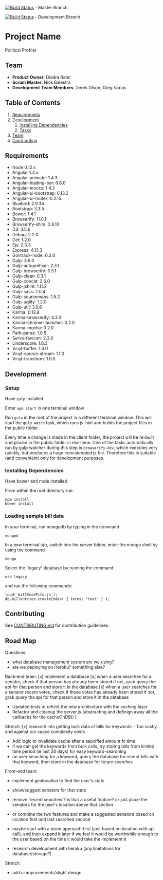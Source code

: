 [![Build Status](https://travis-ci.org/hrr7-Apollo/legacy.svg?branch=master)](https://travis-ci.org/hrr7-Apollo/legacy) - Master Branch

[![Build Status](https://travis-ci.org/hrr7-Apollo/legacy.svg?branch=development)](https://travis-ci.org/hrr7-Apollo/legacy) - Development Branch

# Project Name

  Political Profiler

## Team

  - __Product Owner__: Diedra Rater
  - __Scrum Master__: Nick Balestra
  - __Development Team Members__: Derek Olson, Greg Varias



## Table of Contents

1. [Requirements](#requirements)
1. [Development](#development)
    1. [Installing Dependencies](#installing-dependencies)
    1. [Tasks](#tasks)
1. [Team](#team)
1. [Contributing](#contributing)

## Requirements

- Node 0.12.x
- Angular 1.4.x
- Angular-animate: 1.4.3
- Angular-loading-bar: 0.8.0
- Angular-mocks: 1.4.3
- Angular-ui-bootstrap: 0.13.3
- Angular-ui-router: 0.2.15
- Bluebird: 2.9.34
- Bootstrap: 3.3.5
- Bower: 1.4.1
- Browserify: 11.0.1
- Browserify-shim: 3.8.10
- D3: 3.5.6
- Debug: 2.2.0
- Del: 1.2.0
- Ejs: 2.3.3
- Express: 4.13.3
- Govtrack-node: 0.2.0
- Gulp: 3.9.0
- Gulp-autoprefixer: 2.3.1
- Gulp-browserify: 0.5.1
- Gulp-clean: 0.3.1
- Gulp-concat: 2.6.0
- Gulp-jshint: 1.11.2
- Gulp-sass: 2.0.4
- Gulp-sourcemaps: 1.5.2
- Gulp-uglify: 1.2.0
- Gulp-util: 3.0.6
- Karma: 0.13.8
- Karma-browserify: 4.3.0
- Karma-chrome-launcher: 0.2.0
- Karma-mocha: 0.2.0
- Path-parse: 1.0.5
- Serve-favicon: 2.3.0
- Underscore: 1.8.3
- Vinyl-buffer: 1.0.0
- Vinyl-source-stream: 1.1.0
- Vinyl-transform: 1.0.0

## Development

### Setup
Have `gulp` installed

Enter `npm start` in one terminal window

Run `gulp` in the root of the project in a different terminal window. This will start the `gulp watch` task, which runs js-hint and builds the project files in the public folder.

Every time a change is made in the client folder, the project will be re-built and placed in the public folder in real-time. One of the tasks automatically run by gulp watcher during this step is `browserify-dev`, which executes very quickly, but produces a huge concatenated js file. Therefore this is suitable (and convenient) only for development purposes.

### Installing Dependencies

Have bower and node installed.

From within the root directory run:

```
npm install
bower install
```

### Loading sample bill data

In your terminal, run mongodb by typing in the command
```
mongod
```

In a new terminal tab, switch into the server folder, enter the mongo shell by using the command
```
mongo
```

Select the 'legacy' database by running the command
```
use legacy
```
and run the following commands:

```
load('billSeedFile.js');
db.billentries.createIndex( { terms: "text" } );
```

## Contributing

See [CONTRIBUTING.md](CONTRIBUTING.md) for contribution guidelines.



## Road Map

Questions:
- what database management system are we using?
- are we deploying on Heroku? something else?


Back-end team:
[x] implement a database
[x] when a user searches for a senator, check if that person has already been stored if not, grab query the api for that person and store it in the database
[x] when a user searches for a senator recent votes, check if those votes has already been stored if not, grab query the api for that person and store it in the database
- Updated tests to reflect the new architecture with the caching layer
- Refactor and cleanup the server.js (abstracting and definign away all the callbacks for the cacheOnDB() )

Stretch:
[x] research into getting bulk data of bills for keywords - Too costly and against our space complexity costs
- Add logic to invalidate cache after a sepcified amount fo time
- if we can get the keywords from bulk calls, try storing bills from limited time period (ie last 30 days) for easy keyword-searching
- on user searching for a keyword, query the database for recent bills with that keyword, then store in the database for future searches



Front-end team:
- implement geolocation to find the user's state
- show/suggest senators for that state
- remove 'recent searches'? is that a useful feature? or just place the senators for the user's location above that section
- or combine the two features and make a suggested senators based on location first and last searched second
- maybe start with a naive approach first (just based on location with api call), and then expand it later if we feel it would be worthwhile enough to the user based on the time it would take the implement it

- research development with heroku (any limitations for database/storage?)


Stretch:
- add ui improvements/slight design
